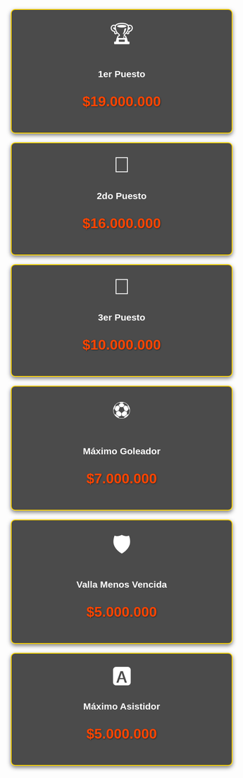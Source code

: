 <!DOCTYPE html>
<html lang="es">
<head>
    <meta charset="UTF-8">
    <meta name="viewport" content="width=device-width, initial-scale=1.0">
    <style>
        body {
            font-family: 'Arial', sans-serif;
            background-image: url('https://example.com/futbol-background.jpg'); /* Cambia esto por una imagen de fondo relacionada con el fútbol */
            background-size: cover;
            color: #fff;
            text-align: center;
            padding: 50px;
            margin: 0;
        }
        h1 {
            color: #FFD700;
            font-size: 48px;
            text-shadow: 2px 2px 4px rgba(0, 0, 0, 0.7);
        }
        .premio {
            background-color: rgba(0, 0, 0, 0.7);
            border: 2px solid #FFD700;
            border-radius: 10px;
            padding: 20px;
            margin: 20px 0;
            box-shadow: 0 4px 10px rgba(0, 0, 0, 0.5);
            transition: transform 0.3s;
        }
        .premio:hover {
            transform: scale(1.05);
        }
        .cantidad {
            font-size: 32px;
            font-weight: bold;
            color: #FF4500;
            text-shadow: 1px 1px 3px rgba(0, 0, 0, 0.5);
        }
        .icono {
            font-size: 50px;
            margin-bottom: 10px;
        }
    </style>
</head>
<body>
    <div class="premio">
        <div class="icono">🏆</div>
        <h2>1er Puesto</h2>
        <p class="cantidad">$19.000.000</p>
    </div>
    <div class="premio">
        <div class="icono">🥈</div>
        <h2>2do Puesto</h2>
        <p class="cantidad">$16.000.000</p>
    </div>
    <div class="premio">
        <div class="icono">🥉</div>
        <h2>3er Puesto</h2>
        <p class="cantidad">$10.000.000</p>
    </div>
    <div class="premio">
        <div class="icono">⚽</div>
        <h2>Máximo Goleador</h2>
        <p class="cantidad">$7.000.000</p>
    </div>
    <div class="premio">
        <div class="icono">🛡️</div>
        <h2>Valla Menos Vencida</h2>
        <p class="cantidad">$5.000.000</p>
    </div>
    <div class="premio">
        <div class="icono">🅰️</div>
        <h2>Máximo Asistidor</h2>
        <p class="cantidad">$5.000.000</p>
    </div>
</body>
</html>
